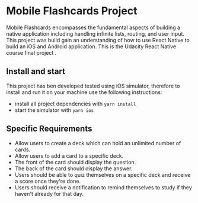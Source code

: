 # Mobile Flashcards Project

Mobile Flashcards encompasses the fundamental aspects of building a native application including handling infinite lists, routing, and user input. This project was build gain an understanding of how to use React Native to build an iOS and Android application.
This is the Udacity React Native course final project .

## Install and start

This project has ben developed tested using iOS simulator, therefore to install and run it on your machine use the following instructions:

- install all project dependencies with `yarn install`
- start the simulator with `yarn ios`

## Specific Requirements

- Allow users to create a deck which can hold an unlimited number of cards.
- Allow users to add a card to a specific deck.
- The front of the card should display the question.
- The back of the card should display the answer.
- Users should be able to quiz themselves on a specific deck and receive a score once they're done.
- Users should receive a notification to remind themselves to study if they haven't already for that day.
